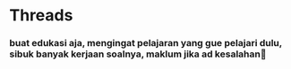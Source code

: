 # Threads
### buat edukasi aja, mengingat pelajaran yang gue pelajari dulu, sibuk banyak kerjaan soalnya, maklum jika ad kesalahan🙏
